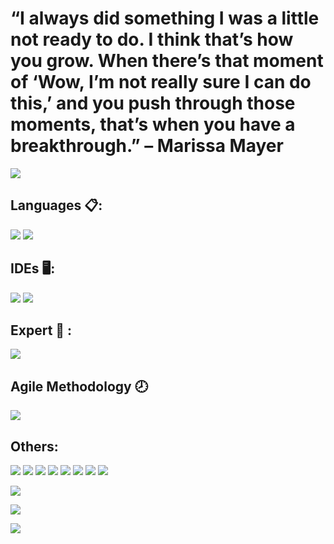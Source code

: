 # “I always did something I was a little not ready to do. I think that’s how you grow. When there’s that moment of ‘Wow, I’m not really sure I can do this,’ and you push through those moments, that’s when you have a breakthrough.” – Marissa Mayer



![](https://github-readme-stats.vercel.app/api?username=GabrielMendesdc&show_icons=true&theme=dark)

## Languages :clipboard::
![](https://img.shields.io/badge/Python-FFD43B?style=for-the-badge&logo=python&logoColor=darkgreen)
![](https://img.shields.io/badge/Vue.js-35495E?style=for-the-badge&logo=vuedotjs&logoColor=4FC08D)

## IDEs :desktop_computer::
![](https://img.shields.io/badge/Jupyter-F37626.svg?&style=for-the-badge&logo=Jupyter&logoColor=white)
![](https://img.shields.io/badge/Visual%20Studio%20Code-0078d7.svg?style=for-the-badge&logo=visual-studio-code&logoColor=white)

## Expert :robot: :
![](https://img.shields.io/badge/Telegram-2CA5E0?style=for-the-badge&logo=telegram&logoColor=white)

## Agile Methodology :clock8:
![](https://img.shields.io/badge/Trello-%23026AA7.svg?style=for-the-badge&logo=Trello&logoColor=white)

## Others:
![](https://img.shields.io/badge/Microsoft_Excel-217346?style=for-the-badge&logo=microsoft-excel&logoColor=white)
![](https://img.shields.io/badge/Linux-FCC624?style=for-the-badge&logo=linux&logoColor=black)
![](https://img.shields.io/badge/GitHub-100000?style=for-the-badge&logo=github&logoColor=white)
![](https://img.shields.io/badge/Flask-000000?style=for-the-badge&logo=flask&logoColor=white)
![](https://img.shields.io/badge/MySQL-00000F?style=for-the-badge&logo=mysql&logoColor=white)
![](https://img.shields.io/badge/MongoDB-4EA94B?style=for-the-badge&logo=mongodb&logoColor=white)
![](https://img.shields.io/badge/Heroku-430098?style=for-the-badge&logo=heroku&logoColor=white)
![](https://img.shields.io/badge/GIT-E44C30?style=for-the-badge&logo=git&logoColor=white)

![](https://github.com/GabrielMendesdc/GabrielMendesdc/blob/output/github-contribution-grid-snake.svg)

![](https://komarev.com/ghpvc/?username=GabrielMendesdc)

![](http://ForTheBadge.com/images/badges/built-with-love.svg)
